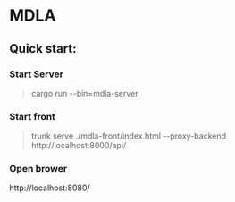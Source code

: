 # MDLA

## Quick start:

### Start Server
> cargo run --bin=mdla-server

### Start front
> trunk serve ./mdla-front/index.html --proxy-backend http://localhost:8000/api/

### Open brower
http://localhost:8080/